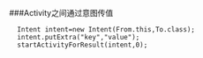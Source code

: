 ###Activity之间通过意图传值
```
  Intent intent=new Intent(From.this,To.class);
  intent.putExtra("key","value");
  startActivityForResult(intent,0);
```
